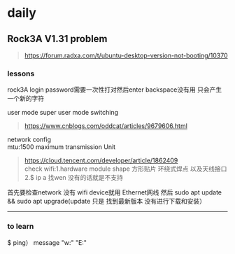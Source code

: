 # daily
## Rock3A V1.31 problem 
> https://forum.radxa.com/t/ubuntu-desktop-version-not-booting/10370
### lessons
 rock3A login password需要一次性打对然后enter backspace没有用 只会产生一个新的字符  
 
 user mode super user mode switching
 >https://www.cnblogs.com/oddcat/articles/9679606.html  
 
 network config  
 mtu:1500 maximum transmission Unit 
 >https://cloud.tencent.com/developer/article/1862409  
 check wifi:1.hardware module shape 方形贴片 环绕式焊点 以及天线接口 2.$ ip a 找wen 没有的话就是不支持  
 
 首先要检查network 没有 wifi device就用 Ethernet网线
 然后 sudo apt update && sudo apt upgrade(update 只是 找到最新版本 没有进行下载和安装）  
   
  ***
    
   
### to learn
$ ping）
message "w:" "E:"
